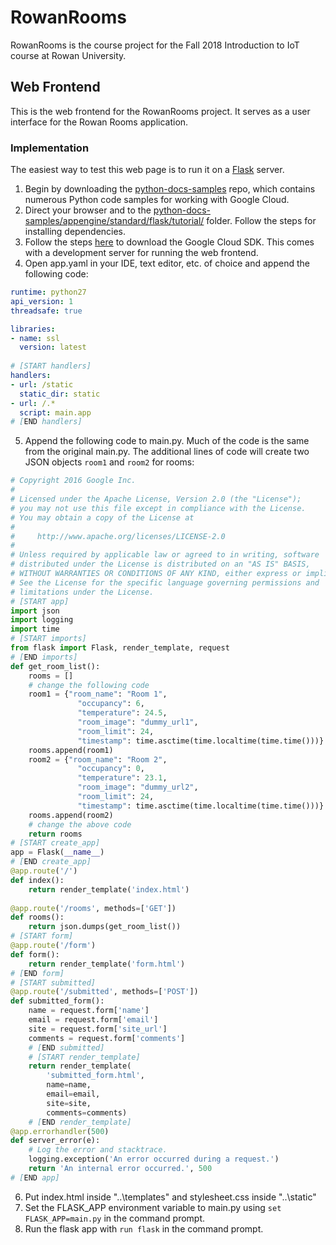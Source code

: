 # RowanRooms
RowanRooms is the course project for the Fall 2018 Introduction to IoT course at Rowan University. 

## Web Frontend
This is the web frontend for the RowanRooms project. It serves as a user interface for the Rowan Rooms application.

### Implementation
The easiest way to test this web page is to run it on a [Flask](flask.pocoo.org) server. 

1. Begin by downloading the [python-docs-samples](https://github.com/GoogleCloudPlatform/python-docs-samples) repo, which contains numerous Python code samples for working with Google Cloud. 
2. Direct your browser and to the [python-docs-samples/appengine/standard/flask/tutorial/](https://github.com/GoogleCloudPlatform/python-docs-samples/tree/master/appengine/standard/flask/tutorial) folder. Follow the steps for installing dependencies.
3. Follow the steps [here](https://cloud.google.com/appengine/docs/standard/python/download) to download the Google Cloud SDK. This comes with a development server for running the web frontend.
4. Open app.yaml in your IDE, text editor, etc. of choice and append the following code:
```yaml
runtime: python27
api_version: 1
threadsafe: true

libraries:
- name: ssl
  version: latest
  
# [START handlers]
handlers:
- url: /static
  static_dir: static
- url: /.*
  script: main.app
# [END handlers]
```
5. Append the following code to main.py. Much of the code is the same from the original main.py. The additional lines of code will create two JSON objects `room1` and `room2` for rooms:
```python
# Copyright 2016 Google Inc.
#
# Licensed under the Apache License, Version 2.0 (the "License");
# you may not use this file except in compliance with the License.
# You may obtain a copy of the License at
#
#     http://www.apache.org/licenses/LICENSE-2.0
#
# Unless required by applicable law or agreed to in writing, software
# distributed under the License is distributed on an "AS IS" BASIS,
# WITHOUT WARRANTIES OR CONDITIONS OF ANY KIND, either express or implied.
# See the License for the specific language governing permissions and
# limitations under the License.
# [START app]
import json
import logging
import time
# [START imports]
from flask import Flask, render_template, request
# [END imports]
def get_room_list():
	rooms = []
	# change the following code
	room1 = {"room_name": "Room 1", 
			   "occupancy": 6, 
			   "temperature": 24.5, 
			   "room_image": "dummy_url1", 
			   "room_limit": 24, 
			   "timestamp": time.asctime(time.localtime(time.time()))}
	rooms.append(room1)
	room2 = {"room_name": "Room 2", 
			   "occupancy": 0, 
			   "temperature": 23.1, 
			   "room_image": "dummy_url2", 
			   "room_limit": 24, 
			   "timestamp": time.asctime(time.localtime(time.time()))}
	rooms.append(room2)
	# change the above code
	return rooms
# [START create_app]
app = Flask(__name__)
# [END create_app]
@app.route('/')
def index():
	return render_template('index.html')
 
@app.route('/rooms', methods=['GET'])
def rooms():
	return json.dumps(get_room_list())
# [START form]
@app.route('/form')
def form():
	return render_template('form.html')
# [END form]
# [START submitted]
@app.route('/submitted', methods=['POST'])
def submitted_form():
	name = request.form['name']
	email = request.form['email']
	site = request.form['site_url']
	comments = request.form['comments']
	# [END submitted]
	# [START render_template]
	return render_template(
		'submitted_form.html',
		name=name,
		email=email,
		site=site,
		comments=comments)
	# [END render_template]
@app.errorhandler(500)
def server_error(e):
	# Log the error and stacktrace.
	logging.exception('An error occurred during a request.')
	return 'An internal error occurred.', 500
# [END app]
```
6. Put index.html inside "..\templates\" and stylesheet.css inside "..\static\"
7. Set the FLASK_APP environment variable to main.py using `set FLASK_APP=main.py` in the command prompt.
8. Run the flask app with `run flask` in the command prompt.
